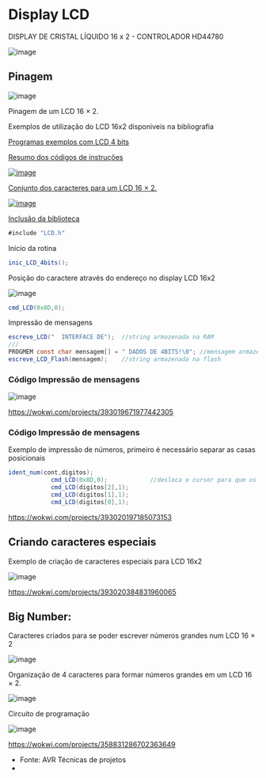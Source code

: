 
# Display LCD
DISPLAY DE CRISTAL LÍQUIDO 16 x 2 - CONTROLADOR HD44780

![image](https://github.com/mchavesferreira/smc/assets/63993080/bc972f23-29e1-47d5-83d6-9131fdbffa40)


## Pinagem

![image](https://github.com/mchavesferreira/smc/assets/63993080/d528e2c6-a5cd-41d6-8c04-32fcac226755)

Pinagem de um LCD 16 × 2.

Exemplos de utilização do LCD 16x2 disponiveis na bibliografia

<a href=https://github.com/mchavesferreira/smc/tree/main/Programas_livro/LCD_4bits> Programas exemplos com LCD 4 bits

Resumo dos códigos de instruções

![image](https://github.com/mchavesferreira/smc/assets/63993080/33f19801-4d3e-474a-8e92-b18778658e37)

Conjunto dos caracteres para um LCD 16 × 2.

![image](https://github.com/mchavesferreira/smc/assets/63993080/523c5da1-54fd-468f-9fa8-e323ef86c842)

Inclusão da biblioteca 
```java
#include "LCD.h"
```

Início da rotina
```java
inic_LCD_4bits();	
```

Posição do caractere através do endereço no display LCD 16x2

![image](https://github.com/mchavesferreira/smc/assets/63993080/9d009e2a-8271-42ba-b682-48f63bc23161)

```java
cmd_LCD(0x8D,0);	
```

Impressão de mensagens
```java
escreve_LCD("  INTERFACE DE");	//string armazenada na RAM
///
PROGMEM const char mensagem[] = " DADOS DE 4BITS!\0"; //mensagem armazenada na memória flash
escreve_LCD_Flash(mensagem);	//string armazenada na flash
```
### Código Impressão de mensagens

![image](https://github.com/mchavesferreira/smc/assets/63993080/6a78c2ac-b812-420b-ba2a-50b0d7c25f71)

https://wokwi.com/projects/393019671977442305

### Código Impressão de mensagens

Exemplo de impressão de números, primeiro é necessário separar as casas posicionais
```java
ident_num(cont,digitos);
			cmd_LCD(0x8D,0);			//desloca o cursor para que os 3 digitos fiquem a direita do LCD
			cmd_LCD(digitos[2],1);
			cmd_LCD(digitos[1],1);
			cmd_LCD(digitos[0],1);
```

https://wokwi.com/projects/393020197185073153

## Criando caracteres especiais

Exemplo de criação de caracteres especiais para LCD 16x2 

![image](https://github.com/mchavesferreira/smc/assets/63993080/0bf58c8b-4126-4f6b-a3d7-40db9c972c1a)

https://wokwi.com/projects/393020384831960065

## Big Number: 

Caracteres criados para se poder escrever números grandes num LCD 16 × 2

![image](https://github.com/mchavesferreira/smc/assets/63993080/3c963de3-dbdf-4141-a236-0c8caf4c24a8)

Organização de 4 caracteres para formar números grandes em um LCD 16 × 2.

![image](https://github.com/mchavesferreira/smc/assets/63993080/77b556f2-f0cb-4066-a86b-6979abfa988f)

Circuito de programação

![image](https://github.com/mchavesferreira/smc/assets/63993080/1da979b4-b02a-457e-ac1d-33fe1b420ae1)

https://wokwi.com/projects/358831286702363649


- Fonte: AVR Técnicas de projetos
- 
